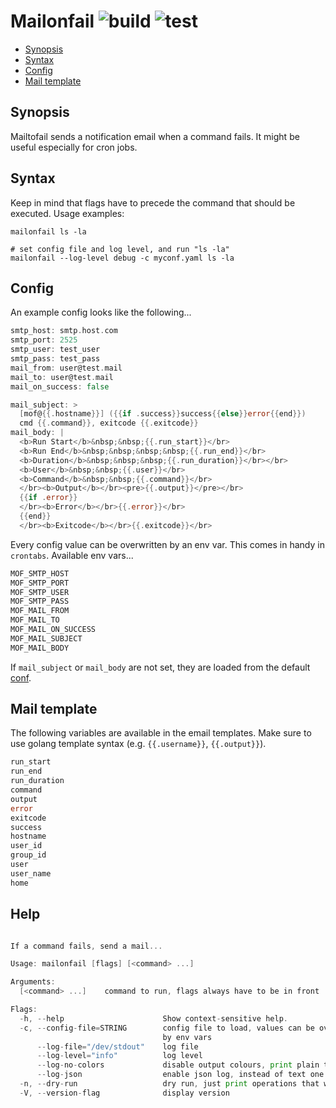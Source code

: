 # Mailonfail ![build](https://github.com/triole/mailonfail/actions/workflows/build.yaml/badge.svg) ![test](https://github.com/triole/mailonfail/actions/workflows/test.yaml/badge.svg)

<!-- toc -->

- [Synopsis](#synopsis)
- [Syntax](#syntax)
- [Config](#config)
- [Mail template](#mail-template)

<!-- /toc -->

## Synopsis

Mailtofail sends a notification email when a command fails. It might be useful especially for cron jobs.

## Syntax

Keep in mind that flags have to precede the command that should be executed. Usage examples:

```shell
mailonfail ls -la

# set config file and log level, and run "ls -la"
mailonfail --log-level debug -c myconf.yaml ls -la
```

## Config

An example config looks like the following...

```go mdox-exec="tail -n+2 examples/conf.yaml"
smtp_host: smtp.host.com
smtp_port: 2525
smtp_user: test_user
smtp_pass: test_pass
mail_from: user@test.mail
mail_to: user@test.mail
mail_on_success: false

mail_subject: >
  [mof@{{.hostname}}] ({{if .success}}success{{else}}error{{end}})
  cmd {{.command}}, exitcode {{.exitcode}}
mail_body: |
  <b>Run Start</b>&nbsp;&nbsp;{{.run_start}}</br>
  <b>Run End</b>&nbsp;&nbsp;&nbsp;&nbsp;{{.run_end}}</br>
  <b>Duration</b>&nbsp;&nbsp;&nbsp;{{.run_duration}}</br></br>
  <b>User</b>&nbsp;&nbsp;{{.user}}</br>
  <b>Command</b>&nbsp;&nbsp;{{.command}}</br>
  </br><b>Output</b></br><pre>{{.output}}</pre></br>
  {{if .error}}
  </br><b>Error</b></br>{{.error}}</br>
  {{end}}
  </br><b>Exitcode</b></br>{{.exitcode}}</br>
```

Every config value can be overwritten by an env var. This comes in handy in `crontabs`. Available env vars...

```go mdox-exec="sh/print_av_env_vars.sh"
MOF_SMTP_HOST
MOF_SMTP_PORT
MOF_SMTP_USER
MOF_SMTP_PASS
MOF_MAIL_FROM
MOF_MAIL_TO
MOF_MAIL_ON_SUCCESS
MOF_MAIL_SUBJECT
MOF_MAIL_BODY
```

If `mail_subject` or `mail_body` are not set, they are loaded from the default [conf](src/default_conf.yaml).

## Mail template

The following variables are available in the email templates. Make sure to use golang template syntax (e.g. `{{.username}}`, `{{.output}}`).

```go mdox-exec="sh/print_av_tpl_vars.sh"
run_start
run_end
run_duration
command
output
error
exitcode
success
hostname
user_id
group_id
user
user_name
home
```

## Help

```go mdox-exec="r -h"

If a command fails, send a mail...

Usage: mailonfail [flags] [<command> ...]

Arguments:
  [<command> ...]    command to run, flags always have to be in front

Flags:
  -h, --help                      Show context-sensitive help.
  -c, --config-file=STRING        config file to load, values can be overwritten
                                  by env vars
      --log-file="/dev/stdout"    log file
      --log-level="info"          log level
      --log-no-colors             disable output colours, print plain text
      --log-json                  enable json log, instead of text one
  -n, --dry-run                   dry run, just print operations that would run
  -V, --version-flag              display version
```
